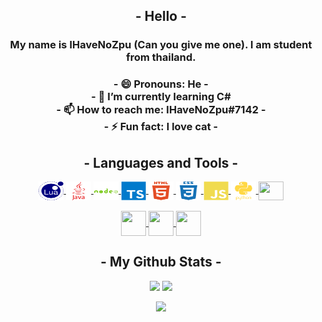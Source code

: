 <!--
**IHaveNoZpu/IHaveNoZpu** is a ✨ _special_ ✨ repository because its `README.md` (this file) appears on your GitHub profile.

Here are some ideas to get you started:

- 🔭 I’m currently working on ...
- 🌱 I’m currently learning ...
- 👯 I’m looking to collaborate on ...
- 🤔 I’m looking for help with ...
- 💬 Ask me about ...
- 📫 How to reach me: ...
- 😄 Pronouns: ...
- ⚡ Fun fact: ...
-->

<h2 align="center">
  -
  Hello
  -
</h2>

<h3 align="center">
  My name is IHaveNoZpu (Can you give me one). I am student from thailand.
</h2>

<h3 align="center">
- 😄 Pronouns: He - <br>
- 🌱 I’m currently learning C# <br>
- 📫 How to reach me: IHaveNoZpu#7142 - <br>
- ⚡ Fun fact: I love cat - <br>
</h3>

<h2 align="center">
  -
  Languages and Tools
  -
</h2>

<p align="center">
  <a href="https://www.lua.org" target="blank">
    <img align="center" src="https://github.com/devicons/devicon/blob/master/icons/lua/lua-plain-wordmark.svg" alt="" height="30" width="40" />
  </a>
  <a href="https://en.wikipedia.org/wiki/Java_(programming_language)" target="blank">
    <img align="center" src="https://github.com/devicons/devicon/blob/master/icons/java/java-plain-wordmark.svg" alt="" height="30" width="40" />
  </a>
  <a href="https://nodejs.org/en/" target="blank">
    <img align="center" src="https://github.com/devicons/devicon/blob/master/icons/nodejs/nodejs-plain-wordmark.svg" alt="" height="30" width="40" />
  </a>
  <a href="https://www.typescriptlang.org/" target="blank">
    <img align="center" src="https://github.com/devicons/devicon/blob/master/icons/typescript/typescript-plain.svg" alt="" height="30" width="40" />
  </a>
  <a href="https://en.wikipedia.org/wiki/HTML" target="blank">
    <img align="center" src="https://github.com/devicons/devicon/blob/master/icons/html5/html5-plain-wordmark.svg" alt="" height="30" width="40" />
  </a>
  <a href="https://en.wikipedia.org/wiki/CSS" target="blank">
    <img align="center" src="https://github.com/devicons/devicon/blob/master/icons/css3/css3-plain-wordmark.svg" alt="" height="30" width="40" />
  </a>
  <a href="https://en.wikipedia.org/wiki/JavaScript" target="blank">
    <img align="center" src="https://github.com/devicons/devicon/blob/master/icons/javascript/javascript-plain.svg" alt="" height="30" width="40" />
  </a>
  <a href="hhttp://python.org/" target="blank">
    <img align="center" src="https://github.com/devicons/devicon/blob/master/icons/python/python-plain-wordmark.svg" alt="" height="30" width="40" />
  </a>
  <a href="hhttp://processing.org/" target="blank">
    <img align="center" src="https://processing.org/favicon.svg?v=0f0dee6220d6f6497709adb2b39b429a" alt="" height="30" width="40" />
  </a>
  <br><br> 
  <a href="http://vscodium.github.io/" target="blank">
    <img align="center" src="https://github.com/VSCodium/vscodium.github.io/blob/master/img/code.png" alt="" height="40" width="40" />
  </a>
  <a href="https://www.sublimetext.com/" target="blank">
    <img align="center" src="https://www.sublimehq.com/images/sublime_text.png" alt="" height="40" width="40" />
  </a>
  <a href="https://www.sublimemerge.com/" target="blank">
    <img align="center" src="https://www.sublimehq.com/images/sublime_merge.png" alt="" height="40" width="40" />
  </a>
</p>

<h2 align="center">
  -
  My Github Stats
<!--   <img src="https://c.tenor.com/PN7Bccnho5wAAAAi/penguin-hi.gif" width="50"> -->
  -
</h2>

<!-- tokyonight / nord -->
<p align = "center">
 <img src="https://github-readme-stats.vercel.app/api/top-langs/?username=IHaveNoZpu&layout=compact&theme=nord">
 <img src="https://github-readme-stats.vercel.app/api?username=IHaveNoZpu&show_icons=true&theme=nord&line_height=27">
</p> 

<p align = "center">
 <img src="https://github-readme-streak-stats.herokuapp.com?user=IHaveNoZpu&theme=nord&date_format=j%20M%5B%20Y%5D">
</p> 
